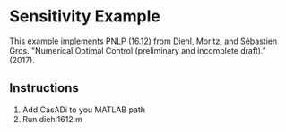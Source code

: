# Sensitivity Example

This example implements PNLP (16.12) from
Diehl, Moritz, and Sébastien Gros. "Numerical Optimal Control (preliminary and incomplete draft)." (2017).

## Instructions
1. Add CasADi to you MATLAB path
2. Run diehl1612.m
